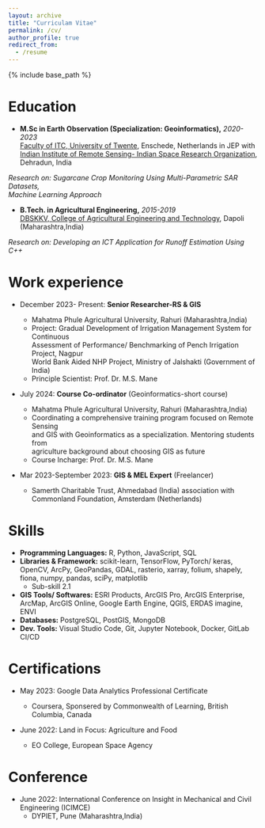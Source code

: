 ```yaml
---
layout: archive
title: "Curriculam Vitae"
permalink: /cv/
author_profile: true
redirect_from:
  - /resume
---
```


{% include base_path %}

<!-- <div class="cv-download-links" style="text-align: right;">
  <a href="{{ base_path }}/files/OmkarJadhav-CV.pdf" class="btn btn--primary">Download CV</a>
</div> -->

Education
======
* __M.Sc in Earth Observation (Specialization: Geoinformatics),__ _2020-2023_<br>
[Faculty of ITC, University of Twente](https://www.itc.nl/), Enschede, Netherlands 
in JEP with<br>[Indian Institute of Remote Sensing- Indian Space Research Organization](https://www.iirs.gov.in/), Dehradun, India

_Research on: Sugarcane Crop Monitoring Using Multi-Parametric SAR Datasets,<br>Machine Learning Approach_

* __B.Tech. in Agricultural Engineering,__ _2015-2019_<br>
[DBSKKV, College of Agricultural Engineering and Technology](https://www.dbskkv.org/faculty/engineering), Dapoli (Maharashtra,India)

_Research on: Developing an ICT Application for Runoff Estimation Using C++_

Work experience
======
* December 2023- Present: __Senior Researcher-RS & GIS__
  * Mahatma Phule Agricultural University, Rahuri (Maharashtra,India)
  * Project: Gradual Development of Irrigation Management System for Continuous <br>Assessment of Performance/ Benchmarking of Pench Irrigation Project, Nagpur<br>
  World Bank Aided NHP Project, Ministry of Jalshakti (Government of India)
  * Principle Scientist: Prof. Dr. M.S. Mane

* July 2024: __Course Co-ordinator__ (Geoinformatics-short course)
  * Mahatma Phule Agricultural University, Rahuri (Maharashtra,India)
  * Coordinating a comprehensive training program focused on Remote Sensing <br>and GIS with Geoinformatics as a specialization. Mentoring students from <br>agriculture 
background about choosing GIS as future 
  * Course Incharge: Prof. Dr. M.S. Mane

* Mar 2023-September 2023: __GIS & MEL Expert__ (Freelancer)
  * Samerth Charitable Trust, Ahmedabad (India) association with <br>Commonland Foundation, Amsterdam (Netherlands)
  
Skills
======
* __Programming Languages:__ R, Python, JavaScript, SQL
* __Libraries & Framework:__ scikit-learn, TensorFlow, PyTorch/ keras, OpenCV, ArcPy, GeoPandas, GDAL, rasterio, xarray, folium, shapely, fiona, numpy, pandas, sciPy, matplotlib
  * Sub-skill 2.1
* __GIS Tools/ Softwares:__ ESRI Products, ArcGIS Pro, ArcGIS Enterprise, ArcMap, ArcGIS Online, Google Earth Engine, QGIS, ERDAS imagine, ENVI 
* __Databases:__ PostgreSQL, PostGIS, MongoDB 
* __Dev. Tools:__ Visual Studio Code, Git, Jupyter Notebook, Docker, GitLab CI/CD 

<!-- Publications
======
  <ul>{% for post in site.publications reversed %}
    {% include archive-single-cv.html %}
  {% endfor %}</ul>
  
Talks
======
  <ul>{% for post in site.talks reversed %}
    {% include archive-single-talk-cv.html  %}
  {% endfor %}</ul> -->
  
Certifications
======
* May 2023: Google Data Analytics Professional Certificate
  * Coursera, Sponsered by Commonwealth of Learning, British Columbia, Canada

* June 2022: Land in Focus: Agriculture and Food
  * EO College, European Space Agency
  
Conference
======
* June 2022: International Conference on Insight in Mechanical and Civil Engineering (ICIMCE) 
  * DYPIET, Pune (Maharashtra,India)


